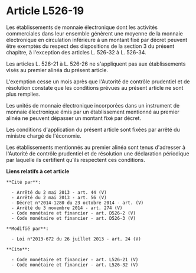 # Article L526-19

Les établissements de monnaie électronique dont les activités commerciales dans leur ensemble génèrent une moyenne de la
monnaie électronique en circulation inférieure à un montant fixé par décret peuvent être exemptés du respect des dispositions
de la section 3 du présent chapitre, à l'exception des articles L. 526-32 à L. 526-34. 

Les articles L. 526-21 à L. 526-26 ne s'appliquent pas aux établissements visés au premier alinéa du présent article. 

L'exemption cesse un mois après que l'Autorité de contrôle prudentiel et de résolution constate que les conditions prévues au
présent article ne sont plus remplies. 

Les unités de monnaie électronique incorporées dans un instrument de monnaie électronique émis par un établissement mentionné
au premier alinéa ne peuvent dépasser un montant fixé par décret. 

Les conditions d'application du présent article sont fixées par arrêté du ministre chargé de l'économie. 

Les établissements mentionnés au premier alinéa sont tenus d'adresser à l'Autorité de contrôle prudentiel et de résolution
une déclaration périodique par laquelle ils certifient qu'ils respectent ces conditions.

**Liens relatifs à cet article**

	**Cité par**:

	  - Arrêté du 2 mai 2013 - art. 44 (V)
	  - Arrêté du 2 mai 2013 - art. 56 (V)
	  - Décret n°2014-1280 du 23 octobre 2014 - art. (V)
	  - Arrêté du 3 novembre 2014 - art. 274 (V)
	  - Code monétaire et financier - art. D526-2 (V)
	  - Code monétaire et financier - art. D526-3 (V)

	**Modifié par**:

	  - Loi n°2013-672 du 26 juillet 2013 - art. 24 (V)

	**Cite**:

	  - Code monétaire et financier - art. L526-21 (V)
	  - Code monétaire et financier - art. L526-32 (V)
